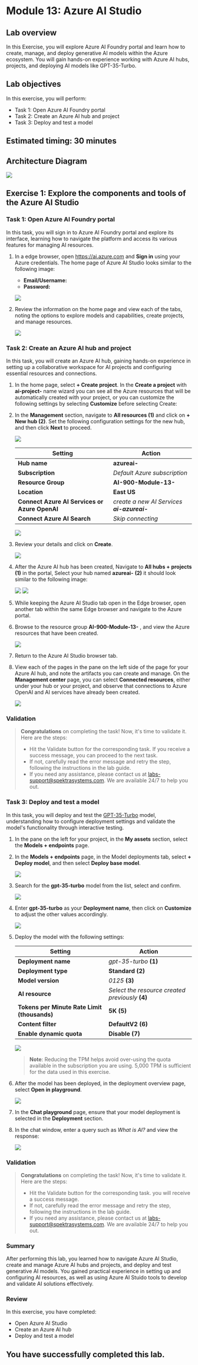 # Module 13: Azure AI Studio

## Lab overview

In this Exercise, you will explore Azure AI Foundry portal and learn how to create, manage, and deploy generative AI models within the Azure ecosystem. You will gain hands-on experience working with Azure AI hubs, projects, and deploying AI models like GPT-35-Turbo.

## Lab objectives

In this exercise, you will perform:

- Task 1: Open Azure AI Foundry portal
- Task 2: Create an Azure AI hub and project
- Task 3: Deploy and test a model

## Estimated timing: 30 minutes

## Architecture Diagram

![](media/new-ai900-lab13-archdiagram.JPG)

## Exercise 1: Explore the components and tools of the Azure AI Studio

### Task 1: Open Azure AI Foundry portal

In this task, you will sign in to Azure AI Foundry portal and explore its interface, learning how to navigate the platform and access its various features for managing AI resources.

1. In a edge browser, open https://ai.azure.com and **Sign in** using your Azure credentials. The home page of Azure AI Studio looks similar to the following image:

   - **Email/Username:** <inject key="AzureAdUserEmail"></inject>
   - **Password:** <inject key="AzureAdUserPassword"></inject>

    ![](media/lab13-a1n.png)

2. Review the information on the home page and view each of the tabs, noting the options to explore models and capabilities, create projects, and manage resources.

    ![](media/new-lab13-1n.png)

### Task 2: Create an Azure AI hub and project

In this task, you will create an Azure AI hub, gaining hands-on experience in setting up a collaborative workspace for AI projects and configuring essential resources and connections.

1. In the home page, select **+ Create project**. In the **Create a project** with **ai-project-<inject key="DeploymentID" enableCopy="false"/>** name wizard you can see all the Azure resources that will be automatically created with your project, or you can customize the following settings by selecting **Customize** before selecting Create:

1. In the **Management** section, navigate to **All resources (1)** and click on **+ New hub (2)**. Set the following configuration settings for the new hub, and then click **Next** to proceed.

    ![](media/new-lab13-2.jpg)

    | Setting | Action |
    | -- | -- |
    | **Hub name** | **azureai-<inject key="DeploymentID" enableCopy="false"/>** |
    | **Subscription** | *Default Azure subscription* |
    | **Resource Group** | **AI-900-Module-13-<inject key="DeploymentID" enableCopy="false" />** |
    | **Location** | **East US** |
    | **Connect Azure AI Services or Azure OpenAI** | *create a new AI Services **ai-azureai-<inject key="DeploymentID" enableCopy="false" />*** |
    | **Connect Azure AI Search** | *Skip connecting* |

    ![](media/lab13-a5n.png)

2. Review your details and click on **Create**.

    ![](media/lab13-a6n.png)

3. After the Azure AI hub has been created, Navigate to **All hubs + projects (1)** in the portal, Select your hub named **azureai-<inject key="DeploymentID" enableCopy="false"/>** **(2)**
it should look similar to the following image:

    ![](media/lab13-a6a.png)
    ![](media/lab13-a6b.png)

4. While keeping the Azure AI Studio tab open in the Edge browser, open another tab within the same Edge browser and navigate to the Azure portal.

5. Browse to the resource group **AI-900-Module-13-<inject key="DeploymentID" enableCopy="false" />** , and view the Azure resources that have been created.

    ![](media/lab13-a7n.png)

6. Return to the Azure AI Studio browser tab.

7. View each of the pages in the pane on the left side of the page for your Azure AI hub, and note the artifacts you can create and manage. On the **Management center** page, you can select **Connected resources**, either under your hub or your project, and observe that connections to Azure OpenAI and AI services have already been created.

    ![](media/lab13-a8n.png)

### Validation

> **Congratulations** on completing the task! Now, it's time to validate it. Here are the steps:
> - Hit the Validate button for the corresponding task. If you receive a success message, you can proceed to the next task.
> - If not, carefully read the error message and retry the step, following the instructions in the lab guide. 
> - If you need any assistance, please contact us at labs-support@spektrasystems.com. We are available 24/7 to help you out.
 
   <validation step="7a610c9e-f8af-43f8-92f1-357e933d8a8d" />

### Task 3: Deploy and test a model

In this task, you will deploy and test the [GPT-35-Turbo](https://learn.microsoft.com/en-us/azure/ai-services/openai/how-to/chatgpt?tabs=python-new) model, understanding how to configure deployment settings and validate the model's functionality through interactive testing.

1. In the pane on the left for your project, in the **My assets** section, select the **Models + endpoints** page.

1. In the **Models + endpoints** page, in the Model deployments tab, select **+ Deploy model**, and then select **Deploy base model**.

    ![](media/lab13-a12n.png)

3. Search for the **gpt-35-turbo** model from the list, select and confirm.

    ![](media/lab13-a13.png)

4. Enter **gpt-35-turbo** as your **Deployment name**, then click on **Customize** to adjust the other values accordingly.

    ![](media/lab13-a14.png)

5. Deploy the model with the following settings:

    | Setting | Action |
    | -- | -- |
    | **Deployment name** | *gpt-35-turbo* **(1)** |
    | **Deployment type** | **Standard** **(2)** |
    | **Model version** | *0125* **(3)** |
    | **AI resource** | *Select the resource created previously* **(4)** |
    | **Tokens per Minute Rate Limit (thousands)** | **5K** **(5)** |
    | **Content filter** | **DefaultV2** **(6)** |
    | **Enable dynamic quota** | **Disable** **(7)** |

    ![](media/lab13-a15n.png)

    > **Note**: Reducing the TPM helps avoid over-using the quota available in the subscription you are using. 5,000 TPM is sufficient for the data used in this exercise.

6. After the model has been deployed, in the deployment overview page, select **Open in playground**.

    ![](media/lab13-a16n.png)

7. In the **Chat playground** page, ensure that your model deployment is selected in the **Deployment** section.

8. In the chat window, enter a query such as *What is AI?* and view the response:

    ![](media/lab13-a17n.png)

### Validation

> **Congratulations** on completing the task! Now, it's time to validate it. Here are the steps:
> - Hit the Validate button for the corresponding task. you will receive a success message.
> - If not, carefully read the error message and retry the step, following the instructions in the lab guide. 
> - If you need any assistance, please contact us at labs-support@spektrasystems.com. We are available 24/7 to help you out.

  <validation step="6b5cc888-bc2a-47c8-b31c-e65157a50f66" />

### Summary

After performing this lab, you learned how to navigate Azure AI Studio, create and manage Azure AI hubs and projects, and deploy and test generative AI models. You gained practical experience in setting up and configuring AI resources, as well as using Azure AI Stuido tools to develop and validate AI solutions effectively.

### Review

In this exercise, you have completed:

- Open Azure AI Studio
- Create an Azure AI hub
- Deploy and test a model

##   You have successfully completed this lab.